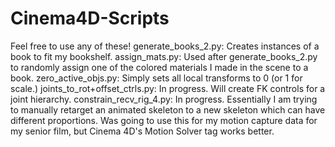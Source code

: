 # Cinema4D-Scripts
Feel free to use any of these!
generate_books_2.py: Creates instances of a book to fit my bookshelf.
assign_mats.py: Used after generate_books_2.py to randomly assign one of the colored materials I made in the scene to a book.
zero_active_objs.py: Simply sets all local transforms to 0 (or 1 for scale.)
joints_to_rot+offset_ctrls.py: In progress. Will create FK controls for a joint hierarchy.
constrain_recv_rig_4.py: In progress. Essentially I am trying to manually retarget an animated skeleton to a new skeleton which can have different proportions. Was going to use this for my motion capture data for my senior film, but Cinema 4D's Motion Solver tag works better.

